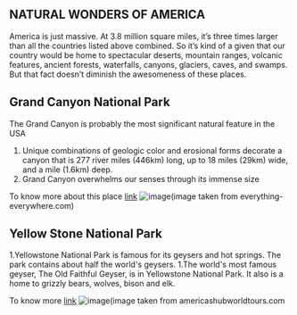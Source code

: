##    NATURAL WONDERS OF AMERICA   
America is just massive. At 3.8 million square miles, it’s three times larger than all the countries listed above combined. So it’s kind of a given that our country would be home to spectacular deserts, mountain ranges, volcanic features, ancient forests, waterfalls, canyons, glaciers, caves, and swamps. But that fact doesn’t diminish the awesomeness of these places.

## Grand Canyon National Park
The Grand Canyon is probably the most significant natural feature in the USA
1. Unique combinations of geologic color and erosional forms decorate a canyon that is 277 river miles (446km) long, up to 18 miles (29km) wide, and a mile (1.6km) deep.
1. Grand Canyon overwhelms our senses through its immense size 

 To know more about this place [link](https://www.britannica.com/place/Grand-Canyon-National-Park)
![image](https://photos.smugmug.com/North-America/Arizona/Grand-Canyon/GMA8811/697087720_7azt7-X3.jpg)(image taken from everything-everywhere.com)

## Yellow Stone National Park
1.Yellowstone National Park is famous for its geysers and hot springs. The park contains about half the world's geysers.
1.The world's most famous geyser, The Old Faithful Geyser, is in Yellowstone National Park. It also is a home to grizzly bears, wolves, bison and elk.

To know more [link](https://www.northsouthtravel.com/)
![image](https://americashubworldtours.com/wp-content/uploads/2016/05/Yellowstone-park1.jpg)(image taken from americashubworldtours.com




